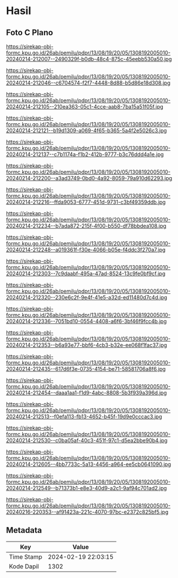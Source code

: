 # Hasil

## Foto C Plano

https://sirekap-obj-formc.kpu.go.id/26ab/pemilu/pdpr/13/08/19/20/05/1308192005010-20240214-212007--2490329f-b0db-48c4-875c-45eebb530a50.jpg

https://sirekap-obj-formc.kpu.go.id/26ab/pemilu/pdpr/13/08/19/20/05/1308192005010-20240214-212046--c6704574-f2f7-4448-8d88-b5d86e18d308.jpg

https://sirekap-obj-formc.kpu.go.id/26ab/pemilu/pdpr/13/08/19/20/05/1308192005010-20240214-212105--210ea363-05c1-4cce-aab8-7ba15a51f05f.jpg

https://sirekap-obj-formc.kpu.go.id/26ab/pemilu/pdpr/13/08/19/20/05/1308192005010-20240214-212121--b19d1309-a069-4f65-b365-5a4f2e5026c3.jpg

https://sirekap-obj-formc.kpu.go.id/26ab/pemilu/pdpr/13/08/19/20/05/1308192005010-20240214-212137--c7b1174a-f1b2-412b-9777-b3c76ddd4a1e.jpg

https://sirekap-obj-formc.kpu.go.id/26ab/pemilu/pdpr/13/08/19/20/05/1308192005010-20240214-212200--a3ad3749-0bd0-4a92-8059-79a910d62293.jpg

https://sirekap-obj-formc.kpu.go.id/26ab/pemilu/pdpr/13/08/19/20/05/1308192005010-20240214-212216--ffda9053-6777-451d-9731-c3bf49359ddb.jpg

https://sirekap-obj-formc.kpu.go.id/26ab/pemilu/pdpr/13/08/19/20/05/1308192005010-20240214-212234--b7ada872-215f-4f00-b550-df78bbdea108.jpg

https://sirekap-obj-formc.kpu.go.id/26ab/pemilu/pdpr/13/08/19/20/05/1308192005010-20240214-212248--a019361f-f30e-4066-b05e-f4ddc3f270a7.jpg

https://sirekap-obj-formc.kpu.go.id/26ab/pemilu/pdpr/13/08/19/20/05/1308192005010-20240214-212303--7c9daabf-495a-47ad-8524-13c9fe0bf9cf.jpg

https://sirekap-obj-formc.kpu.go.id/26ab/pemilu/pdpr/13/08/19/20/05/1308192005010-20240214-212320--230e6c2f-9e4f-41e5-a32d-ed11480d7c4d.jpg

https://sirekap-obj-formc.kpu.go.id/26ab/pemilu/pdpr/13/08/19/20/05/1308192005010-20240214-212336--7051bd10-0554-4408-a6f6-3bf46f9fcc4b.jpg

https://sirekap-obj-formc.kpu.go.id/26ab/pemilu/pdpr/13/08/19/20/05/1308192005010-20240214-212353--b6a93e77-bbf6-4cb3-b32e-ee068f1fac37.jpg

https://sirekap-obj-formc.kpu.go.id/26ab/pemilu/pdpr/13/08/19/20/05/1308192005010-20240214-212435--617d6f3e-0735-4154-be71-58581706a8f6.jpg

https://sirekap-obj-formc.kpu.go.id/26ab/pemilu/pdpr/13/08/19/20/05/1308192005010-20240214-212454--daaa1aa1-f1d9-4abc-8808-5b3f939a396d.jpg

https://sirekap-obj-formc.kpu.go.id/26ab/pemilu/pdpr/13/08/19/20/05/1308192005010-20240214-212513--f0efa113-fb13-4652-b45f-19d9e0cccac3.jpg

https://sirekap-obj-formc.kpu.go.id/26ab/pemilu/pdpr/13/08/19/20/05/1308192005010-20240214-212530--c0ba05af-40c3-451f-97c1-d5ea2bbe90b4.jpg

https://sirekap-obj-formc.kpu.go.id/26ab/pemilu/pdpr/13/08/19/20/05/1308192005010-20240214-212605--4bb7733c-5a13-4456-a964-ee5cb0641090.jpg

https://sirekap-obj-formc.kpu.go.id/26ab/pemilu/pdpr/13/08/19/20/05/1308192005010-20240214-212549--b71373b1-e8e3-40d9-a2c1-9af94c701ad2.jpg

https://sirekap-obj-formc.kpu.go.id/26ab/pemilu/pdpr/13/08/19/20/05/1308192005010-20240216-220353--af91423a-221c-4070-97bc-e2372c825bf5.jpg


## Metadata

| Key        | Value               |
| ---------- | ------------------- |
| Time Stamp | 2024-02-19 22:03:15 |
| Kode Dapil | 1302                |



